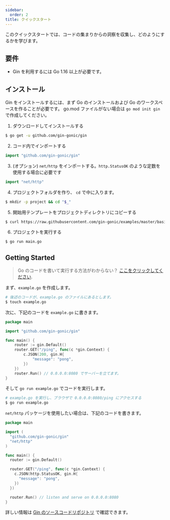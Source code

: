 ```yaml
---
sidebar:
  order: 2
title: クイックスタート
---
```


このクイックスタートでは、コードの集まりからの洞察を収集し、どのようにするかを学びます。

## 要件

- Gin を利用するには Go 1.16 以上が必要です。

## インストール

Gin をインストールするには、まず Go のインストールおよび Go のワークスペースを作ることが必要です。
go.mod ファイルがない場合は `go mod init gin` で作成してください。

1. ダウンロードしてインストールする

```sh
$ go get -u github.com/gin-gonic/gin
```

2. コード内でインポートする

```go
import "github.com/gin-gonic/gin"
```

3. (オプション) `net/http` をインポートする。`http.StatusOK` のような定数を使用する場合に必要です

```go
import "net/http"
```

4. プロジェクトフォルダを作り、 `cd` で中に入ります。

```sh
$ mkdir -p project && cd "$_"
```

5. 開始用テンプレートをプロジェクトディレクトリにコピーする

```sh
$ curl https://raw.githubusercontent.com/gin-gonic/examples/master/basic/main.go > main.go
```

6. プロジェクトを実行する

```sh
$ go run main.go
```

## Getting Started

> Go のコードを書いて実行する方法がわからない？ [ここをクリックしてください](https://golang.org/doc/code.html).

まず、`example.go` を作成します。

```sh
# 後述のコードが、example.go のファイルにあるとします。
$ touch example.go
```

次に、下記のコードを `example.go` に書きます。

```go
package main

import "github.com/gin-gonic/gin"

func main() {
	router := gin.Default()
	router.GET("/ping", func(c *gin.Context) {
		c.JSON(200, gin.H{
			"message": "pong",
		})
	})
	router.Run() // 0.0.0.0:8080 でサーバーを立てます。
}
```

そして `go run example.go` でコードを実行します。

```sh
# example.go を実行し、ブラウザで 0.0.0.0:8080/ping にアクセスする
$ go run example.go
```

`net/http` パッケージを使用したい場合は、下記のコードを書きます。

```go
package main

import (
  "github.com/gin-gonic/gin"
  "net/http"
)

func main() {
  router := gin.Default()

  router.GET("/ping", func(c *gin.Context) {
    c.JSON(http.StatusOK, gin.H{
      "message": "pong",
    })
  })

  router.Run() // listen and serve on 0.0.0.0:8080
}
```

詳しい情報は [Gin のソースコードリポジトリ](https://github.com/gin-gonic/gin/blob/master/docs/doc.md) で確認できます。
